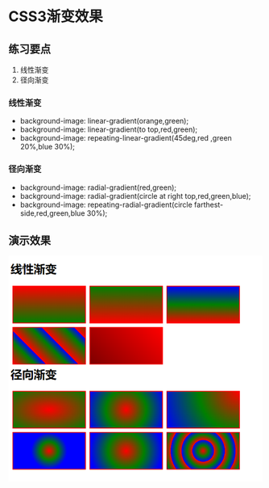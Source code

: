 # CSS3渐变效果

## 练习要点
1. 线性渐变
2. 径向渐变

### 线性渐变
+ background-image: linear-gradient(orange,green);
+ background-image: linear-gradient(to top,red,green);
+ background-image: repeating-linear-gradient(45deg,red ,green 20%,blue 30%);
### 径向渐变
+ background-image: radial-gradient(red,green);
+ background-image: radial-gradient(circle at right top,red,green,blue);
+ background-image: repeating-radial-gradient(circle farthest-side,red,green,blue 30%);
## 演示效果
![渐变效果](https://raw.githubusercontent.com/peigangweiforever/web/master/images/jianbian_demo.png)
